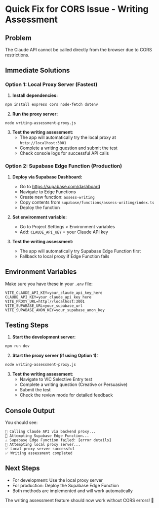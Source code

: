 # Quick Fix for CORS Issue - Writing Assessment

## Problem
The Claude API cannot be called directly from the browser due to CORS restrictions.

## Immediate Solutions

### Option 1: Local Proxy Server (Fastest)

1. **Install dependencies:**
```bash
npm install express cors node-fetch dotenv
```

2. **Run the proxy server:**
```bash
node writing-assessment-proxy.js
```

3. **Test the writing assessment:**
   - The app will automatically try the local proxy at `http://localhost:3001`
   - Complete a writing question and submit the test
   - Check console logs for successful API calls

### Option 2: Supabase Edge Function (Production)

1. **Deploy via Supabase Dashboard:**
   - Go to https://supabase.com/dashboard
   - Navigate to Edge Functions
   - Create new function: `assess-writing`
   - Copy contents from `supabase/functions/assess-writing/index.ts`
   - Deploy the function

2. **Set environment variable:**
   - Go to Project Settings > Environment variables
   - Add: `CLAUDE_API_KEY` = your Claude API key

3. **Test the writing assessment:**
   - The app will automatically try Supabase Edge Function first
   - Fallback to local proxy if Edge Function fails

## Environment Variables

Make sure you have these in your `.env` file:

```env
VITE_CLAUDE_API_KEY=your_claude_api_key_here
CLAUDE_API_KEY=your_claude_api_key_here
VITE_PROXY_URL=http://localhost:3001
VITE_SUPABASE_URL=your_supabase_url
VITE_SUPABASE_ANON_KEY=your_supabase_anon_key
```

## Testing Steps

1. **Start the development server:**
```bash
npm run dev
```

2. **Start the proxy server (if using Option 1):**
```bash
node writing-assessment-proxy.js
```

3. **Test the writing assessment:**
   - Navigate to VIC Selective Entry test
   - Complete a writing question (Creative or Persuasive)
   - Submit the test
   - Check the review mode for detailed feedback

## Console Output

You should see:
```
🤖 Calling Claude API via backend proxy...
🔄 Attempting Supabase Edge Function...
⚠️ Supabase Edge Function failed: [error details]
🔄 Attempting local proxy server...
✅ Local proxy server successful
✅ Writing assessment completed
```

## Next Steps

- For development: Use the local proxy server
- For production: Deploy the Supabase Edge Function
- Both methods are implemented and will work automatically

The writing assessment feature should now work without CORS errors! 🎉